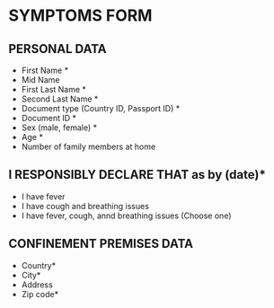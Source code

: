 # SYMPTOMS FORM
## PERSONAL DATA
* First Name * 
* Mid Name 
* First Last Name * 
* Second Last Name * 
* Document type (Country ID, Passport ID) * 
* Document ID * 
* Sex (male, female) * 
* Age * 
* Number of family members at home

## I RESPONSIBLY DECLARE THAT as by (date)*
* I have fever
* I have cough and breathing issues
* I have fever, cough, annd breathing issues
(Choose one)

## CONFINEMENT PREMISES DATA
* Country*
* City*
* Address
* Zip code*

